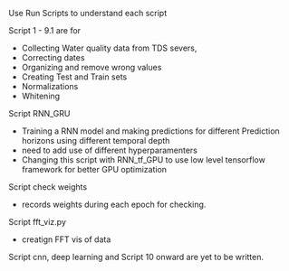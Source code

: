 Use Run Scripts to understand each script

Script 1 - 9.1 are for 
- Collecting Water quality data from TDS severs, 
- Correcting dates
- Organizing and remove wrong values
- Creating Test and Train sets 
- Normalizations 
- Whitening

Script RNN_GRU 
- Training a RNN model and making predictions for different Prediction horizons using different temporal depth
- need to add use of different hyperparamenters 
- Changing this script with RNN_tf_GPU to use low level tensorflow framework for better GPU optimization


Script check weights
- records weights during each epoch for checking. 

Script fft_viz.py
- creatign FFT vis of data

Script cnn, deep learning and Script 10 onward are yet to be written. 

